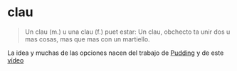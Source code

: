 # clau


> Un clau (m.) u una clau (f.) puet estar:
> Un clau, obchecto ta unir dos u mas cosas, mas que mas con un martiello.


La idea y muchas de las opciones nacen del trabajo de [Pudding](http://pudding.cool) y de este [vídeo](https://www.youtube.com/watch?v=DEmeT6gX674)
